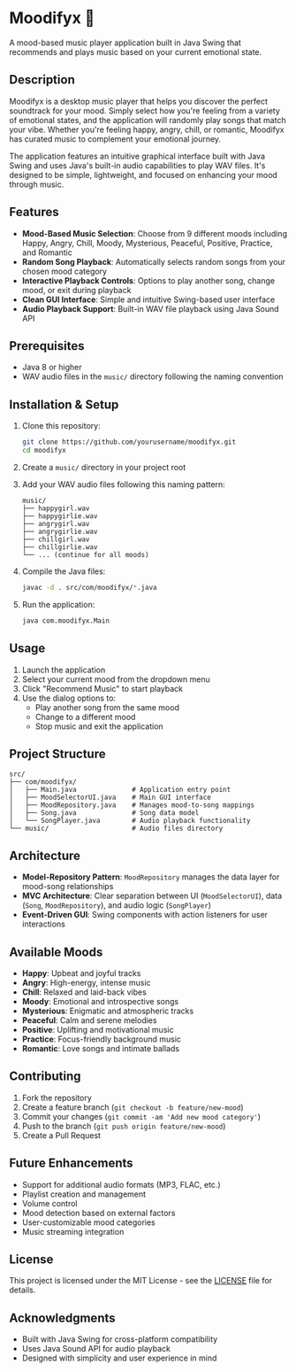 # Moodifyx 🎵

A mood-based music player application built in Java Swing that recommends and plays music based on your current emotional state.

## Description

Moodifyx is a desktop music player that helps you discover the perfect soundtrack for your mood. Simply select how you're feeling from a variety of emotional states, and the application will randomly play songs that match your vibe. Whether you're feeling happy, angry, chill, or romantic, Moodifyx has curated music to complement your emotional journey.

The application features an intuitive graphical interface built with Java Swing and uses Java's built-in audio capabilities to play WAV files. It's designed to be simple, lightweight, and focused on enhancing your mood through music.

## Features

- **Mood-Based Music Selection**: Choose from 9 different moods including Happy, Angry, Chill, Moody, Mysterious, Peaceful, Positive, Practice, and Romantic
- **Random Song Playback**: Automatically selects random songs from your chosen mood category
- **Interactive Playback Controls**: Options to play another song, change mood, or exit during playback
- **Clean GUI Interface**: Simple and intuitive Swing-based user interface
- **Audio Playback Support**: Built-in WAV file playback using Java Sound API

## Prerequisites

- Java 8 or higher
- WAV audio files in the `music/` directory following the naming convention

## Installation & Setup

1. Clone this repository:
   ```bash
   git clone https://github.com/yourusername/moodifyx.git
   cd moodifyx
   ```

2. Create a `music/` directory in your project root

3. Add your WAV audio files following this naming pattern:
   ```
   music/
   ├── happygirl.wav
   ├── happygirlie.wav
   ├── angrygirl.wav
   ├── angrygirlie.wav
   ├── chillgirl.wav
   ├── chillgirlie.wav
   └── ... (continue for all moods)
   ```

4. Compile the Java files:
   ```bash
   javac -d . src/com/moodifyx/*.java
   ```

5. Run the application:
   ```bash
   java com.moodifyx.Main
   ```

## Usage

1. Launch the application
2. Select your current mood from the dropdown menu
3. Click "Recommend Music" to start playback
4. Use the dialog options to:
   - Play another song from the same mood
   - Change to a different mood
   - Stop music and exit the application

## Project Structure

```
src/
├── com/moodifyx/
│   ├── Main.java              # Application entry point
│   ├── MoodSelectorUI.java    # Main GUI interface
│   ├── MoodRepository.java    # Manages mood-to-song mappings
│   ├── Song.java              # Song data model
│   └── SongPlayer.java        # Audio playback functionality
└── music/                     # Audio files directory
```

## Architecture

- **Model-Repository Pattern**: `MoodRepository` manages the data layer for mood-song relationships
- **MVC Architecture**: Clear separation between UI (`MoodSelectorUI`), data (`Song`, `MoodRepository`), and audio logic (`SongPlayer`)
- **Event-Driven GUI**: Swing components with action listeners for user interactions

## Available Moods

- **Happy**: Upbeat and joyful tracks
- **Angry**: High-energy, intense music
- **Chill**: Relaxed and laid-back vibes
- **Moody**: Emotional and introspective songs
- **Mysterious**: Enigmatic and atmospheric tracks
- **Peaceful**: Calm and serene melodies
- **Positive**: Uplifting and motivational music
- **Practice**: Focus-friendly background music
- **Romantic**: Love songs and intimate ballads

## Contributing

1. Fork the repository
2. Create a feature branch (`git checkout -b feature/new-mood`)
3. Commit your changes (`git commit -am 'Add new mood category'`)
4. Push to the branch (`git push origin feature/new-mood`)
5. Create a Pull Request

## Future Enhancements

- Support for additional audio formats (MP3, FLAC, etc.)
- Playlist creation and management
- Volume control
- Mood detection based on external factors
- User-customizable mood categories
- Music streaming integration

## License

This project is licensed under the MIT License - see the [LICENSE](LICENSE) file for details.

## Acknowledgments

- Built with Java Swing for cross-platform compatibility
- Uses Java Sound API for audio playback
- Designed with simplicity and user experience in mind
